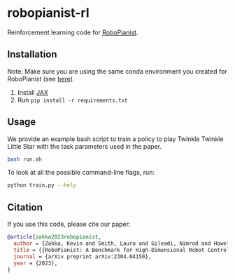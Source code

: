 # robopianist-rl

Reinforcement learning code for [RoboPianist](https://github.com/google-research/robopianist).

## Installation

Note: Make sure you are using the same conda environment you created for RoboPianist (see [here](https://github.com/google-research/robopianist/blob/main/README.md#installation)).

1. Install [JAX](https://github.com/google/jax#installation)
2. Run `pip install -r requirements.txt`

## Usage

We provide an example bash script to train a policy to play Twinkle Twinkle Little Star with the task parameters used in the paper.

```bash
bash run.sh
```

To look at all the possible command-line flags, run:

```bash
python train.py --help
```

## Citation

If you use this code, please cite our paper:

```bibtex
@article{zakka2023robopianist,
  author = {Zakka, Kevin and Smith, Laura and Gileadi, Nimrod and Howell, Taylor and Peng, Xue Bin and Singh, Sumeet and Tassa, Yuval and Florence, Pete and Zeng, Andy and Abbeel, Pieter},
  title = {{RoboPianist: A Benchmark for High-Dimensional Robot Control}},
  journal = {arXiv preprint arXiv:2304.04150},
  year = {2023},
}
```
